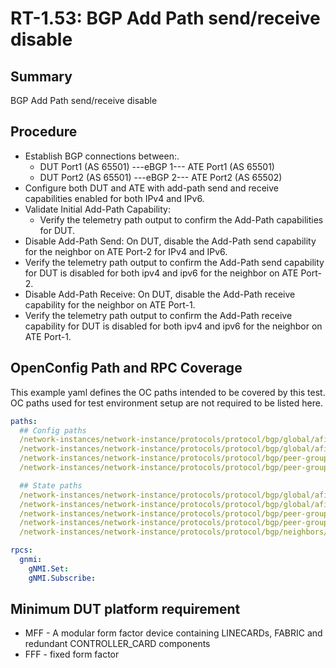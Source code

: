 # RT-1.53: BGP Add Path send/receive disable 

## Summary

BGP Add Path send/receive disable

## Procedure

*   Establish BGP connections between:.
    *   DUT Port1 (AS 65501) ---eBGP 1--- ATE Port1 (AS 65501)
    *   DUT Port2 (AS 65501) ---eBGP 2--- ATE Port2 (AS 65502)
*   Configure both DUT and ATE with add-path send and receive capabilities enabled for both IPv4 and IPv6.
*   Validate Initial Add-Path Capability: 
    *   Verify the telemetry path output to confirm the Add-Path capabilities for DUT.
*   Disable Add-Path Send: On DUT, disable the Add-Path send capability for the neighbor on ATE Port-2 for IPv4 and IPv6.
*   Verify the telemetry path output to confirm the Add-Path send capability for DUT is disabled for both ipv4 and ipv6 for the neighbor on ATE Port-2.
*   Disable Add-Path Receive: On DUT, disable the Add-Path receive capability for the neighbor on ATE Port-1.
*   Verify the telemetry path output to confirm the Add-Path receive capability for DUT is disabled for both ipv4 and ipv6 for the neighbor on ATE Port-1.

## OpenConfig Path and RPC Coverage

This example yaml defines the OC paths intended to be covered by this test.  OC paths used for test environment setup are not required to be listed here.

```yaml
paths:
  ## Config paths
  /network-instances/network-instance/protocols/protocol/bgp/global/afi-safis/afi-safi/add-paths/config/receive
  /network-instances/network-instance/protocols/protocol/bgp/global/afi-safis/afi-safi/add-paths/config/send
  /network-instances/network-instance/protocols/protocol/bgp/peer-groups/peer-group/afi-safis/afi-safi/add-paths/config/receive
  /network-instances/network-instance/protocols/protocol/bgp/peer-groups/peer-group/afi-safis/afi-safi/add-paths/config/send

  ## State paths
  /network-instances/network-instance/protocols/protocol/bgp/global/afi-safis/afi-safi/add-paths/state/receive
  /network-instances/network-instance/protocols/protocol/bgp/global/afi-safis/afi-safi/add-paths/state/send
  /network-instances/network-instance/protocols/protocol/bgp/peer-groups/peer-group/afi-safis/afi-safi/add-paths/state/receive
  /network-instances/network-instance/protocols/protocol/bgp/peer-groups/peer-group/afi-safis/afi-safi/add-paths/state/send
  /network-instances/network-instance/protocols/protocol/bgp/neighbors/neighbor/state/supported-capabilities

rpcs:
  gnmi:
    gNMI.Set:
    gNMI.Subscribe:
```

## Minimum DUT platform requirement

* MFF - A modular form factor device containing LINECARDs, FABRIC and redundant CONTROLLER_CARD components
* FFF - fixed form factor
